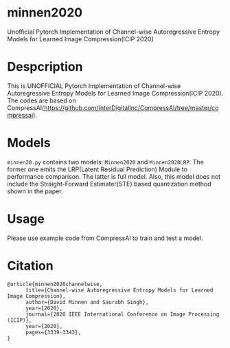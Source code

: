 # minnen2020
Unofficial Pytorch Implementation of Channel-wise Autoregressive Entropy Models for Learned Image Compression(ICIP 2020)

# Despcription
This is UNOFFICIAL Pytorch Implementation of Channel-wise Autoregressive Entropy Models for Learned Image Compression(ICIP 2020).
The codes are based on CompressAI(https://github.com/InterDigitalInc/CompressAI/tree/master/compressai). 

# Models
`minnen20.py` contains two models: `Minnen2020` and `Minnen2020LRP`.
The former one emits the LRP(Latent Residual Prediction) Module to performance comparison. The latter is full model.
Also, this model does not include the Straight-Forward Estimater(STE) based quantization method shown in the paper. 

# Usage
Please use example code from CompressAI to train and test a model. 

# Citation
```
@article{minnen2020channelwise,
      title={Channel-wise Autoregressive Entropy Models for Learned Image Compression}, 
      author={David Minnen and Saurabh Singh},
      year={2020},
      journal={2020 IEEE International Conference on Image Processing (ICIP)},
      year={2020},
      pages={3339-3343},
}
